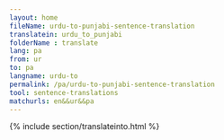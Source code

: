 ```yaml
---
layout: home
fileName: urdu-to-punjabi-sentence-translation
translatein: urdu_to_punjabi
folderName : translate
lang: pa
from: ur
to: pa
langname: urdu-to
permalink: /pa/urdu-to-punjabi-sentence-translation
tool: sentence-translations
matchurls: en&&ur&&pa
---
```

{% include section/translateinto.html %}
